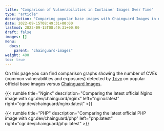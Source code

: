```yaml
---
title: "Comparison of Vulnerabilities in Container Images Over Time"
type: "article"
description: "Comparing popular base images with Chainguard Images in number of CVEs (common vulnerabilities and exposures) detected"
date: 2022-09-15T08:49:31+00:00
lastmod: 2022-09-15T08:49:31+00:00
draft: false
images: []
menu:
  docs:
    parent: "chainguard-images"
weight: 400
toc: true
---
```


On this page you can find comparison graphs showing the number of CVEs (common vulnerabilities and exposures) detected by [Trivy](https://github.com/aquasecurity/trivy) on popular official base images versus [Chainguard Images](https://www.chainguard.dev/chainguard-images?utm_source=docs).

{{< rumble title="Nginx" description="Comparing the latest official Nginx image with cgr.dev/chainguard/nginx" left="nginx:latest" right="cgr.dev/chainguard/nginx:latest" >}}

{{< rumble title="PHP" description="Comparing the latest official PHP image with cgr.dev/chainguard/php" left="php:latest" right="cgr.dev/chainguard/php:latest" >}}
